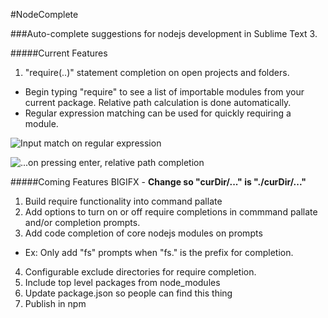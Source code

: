#NodeComplete
  
###Auto-complete suggestions for nodejs development in Sublime Text 3.

#####Current Features
	
1. "require(..)" statement completion on open projects and folders.
  * Begin typing "require" to see a list of importable modules from your current package. Relative path calculation is done automatically.
  * Regular expression matching can be used for quickly requiring a module.
  
  ![Input match on regular expression](http://i.imgur.com/l03I7Hb.png)
  
  ![...on pressing enter, relative path completion](http://i.imgur.com/ntFoNgB.png)

#####Coming Features
BIGIFX - **Change so "curDir/..." is "./curDir/..."**  
1. Build require functionality into command pallate
2. Add options to turn on or off require completions in commmand pallate and/or completion prompts.
3. Add code completion of core nodejs modules on prompts
  * Ex: Only add "fs" prompts when "fs." is the prefix for completion.
4. Configurable exclude directories for require completion.
5. Include top level packages from node_modules
6. Update package.json so people can find this thing
7. Publish in npm
